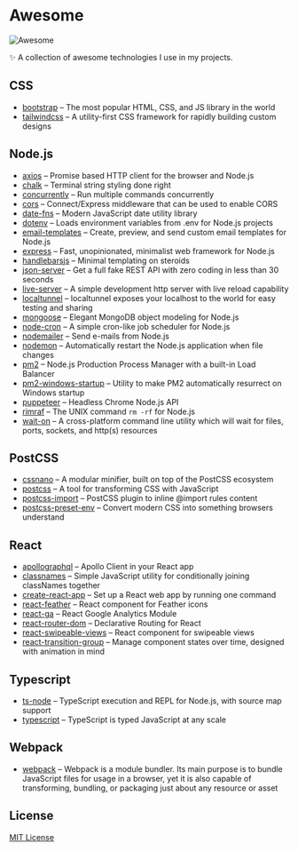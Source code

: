 # Awesome

![Awesome](https://cdn.rawgit.com/sindresorhus/awesome/d7305f38d29fed78fa85652e3a63e154dd8e8829/media/badge.svg)

✨ A collection of awesome technologies I use in my projects.

## CSS

- [bootstrap](https://getbootstrap.com) – The most popular HTML, CSS, and JS library in the world
- [tailwindcss](https://tailwindcss.com) – A utility-first CSS framework for rapidly building custom designs

## Node.js

- [axios](https://github.com/axios/axios) – Promise based HTTP client for the browser and Node.js
- [chalk](https://github.com/chalk/chalk) – Terminal string styling done right
- [concurrently](https://github.com/kimmobrunfeldt/concurrently) – Run multiple commands concurrently
- [cors](https://github.com/expressjs/cors) – Connect/Express middleware that can be used to enable CORS
- [date-fns](https://date-fns.org) – Modern JavaScript date utility library
- [dotenv](https://github.com/motdotla/dotenv) – Loads environment variables from .env for Node.js projects
- [email-templates](https://email-templates.js.org) – Create, preview, and send custom email templates for Node.js
- [express](https://expressjs.com) – Fast, unopinionated, minimalist web framework for Node.js
- [handlebarsjs](https://handlebarsjs.com) – Minimal templating on steroids
- [json-server](https://github.com/typicode/json-server) – Get a full fake REST API with zero coding in less than 30 seconds
- [live-server](https://github.com/tapio/live-server) – A simple development http server with live reload capability
- [localtunnel](https://github.com/localtunnel/localtunnel) – localtunnel exposes your localhost to the world for easy testing and sharing
- [mongoose](https://mongoosejs.com) – Elegant MongoDB object modeling for Node.js
- [node-cron](https://github.com/node-cron/node-cron) – A simple cron-like job scheduler for Node.js
- [nodemailer](https://nodemailer.com) – Send e-mails from Node.js
- [nodemon](https://github.com/remy/nodemon) – Automatically restart the Node.js application when file changes
- [pm2](https://github.com/Unitech/pm2) – Node.js Production Process Manager with a built-in Load Balancer
- [pm2-windows-startup](https://github.com/marklagendijk/node-pm2-windows-startup) – Utility to make PM2 automatically resurrect on Windows startup
- [puppeteer](https://pptr.dev) – Headless Chrome Node.js API
- [rimraf](https://github.com/isaacs/rimraf) – The UNIX command `rm -rf` for Node.js
- [wait-on](https://github.com/jeffbski/wait-on) – A cross-platform command line utility which will wait for files, ports, sockets, and http(s) resources

## PostCSS

- [cssnano](https://cssnano.co) – A modular minifier, built on top of the PostCSS ecosystem
- [postcss](https://postcss.org) – A tool for transforming CSS with JavaScript
- [postcss-import](https://github.com/postcss/postcss-import) – PostCSS plugin to inline @import rules content
- [postcss-preset-env](https://preset-env.cssdb.org/) – Convert modern CSS into something browsers understand

## React

- [apollographql](https://www.apollographql.com/docs/react) – Apollo Client in your React app
- [classnames](https://github.com/JedWatson/classnames) – Simple JavaScript utility for conditionally joining classNames together
- [create-react-app](https://create-react-app.dev) – Set up a React web app by running one command
- [react-feather](https://github.com/feathericons/react-feather) – React component for Feather icons
- [react-ga](https://github.com/react-ga/react-ga) – React Google Analytics Module
- [react-router-dom](https://reacttraining.com/react-router/web) – Declarative Routing for React
- [react-swipeable-views](https://react-swipeable-views.com) – React component for swipeable views
- [react-transition-group](https://reactcommunity.org/react-transition-group) – Manage component states over time, designed with animation in mind

## Typescript

- [ts-node](https://github.com/TypeStrong/ts-node) – TypeScript execution and REPL for Node.js, with source map support
- [typescript](https://www.typescriptlang.org) – TypeScript is typed JavaScript at any scale

## Webpack

- [webpack](https://webpack.js.org) – Webpack is a module bundler. Its main purpose is to bundle JavaScript files for usage in a browser, yet it is also capable of transforming, bundling, or packaging just about any resource or asset

## License

[MIT License](LICENSE.md)
